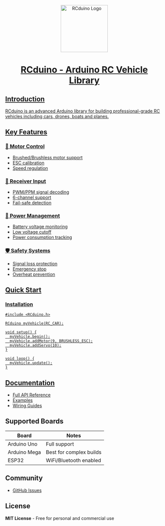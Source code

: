 
<p align="center">
  <a href="https://www.hirunews.lk/" rel="noopener">
<img src="https://rcduino.github.io/assets/logo.png" alt="RCduino Logo" width="150" height="150" />
</p>
  
  <h1 align="center">RCduino - Arduino RC Vehicle Library</h2>  

## Introduction

RCduino is an advanced Arduino library for building professional-grade RC vehicles including cars, drones, boats and planes.

## Key Features

### 🚗 Motor Control
- Brushed/Brushless motor support
- ESC calibration
- Speed regulation

### 📡 Receiver Input
- PWM/PPM signal decoding
- 6-channel support
- Fail-safe detection

### 🔋 Power Management
- Battery voltage monitoring
- Low voltage cutoff
- Power consumption tracking

### 🛡️ Safety Systems
- Signal loss protection
- Emergency stop
- Overheat prevention

## Quick Start

### Installation
```arduino
#include <RCduino.h>

RCduino myVehicle(RC_CAR);

void setup() {
  myVehicle.begin();
  myVehicle.addMotor(9, BRUSHLESS_ESC);
  myVehicle.addServo(10);
}

void loop() {
  myVehicle.update();
}
```

## Documentation

- [Full API Reference](https://rcduino.github.io/#api-reference)
- [Examples](https://rcduino.github.io/#examples) 
- [Wiring Guides](https://rcduino.github.io/#wiring)

## Supported Boards

| Board        | Notes                          |
|--------------|--------------------------------|
| Arduino Uno  | Full support                   |
| Arduino Mega | Best for complex builds        |
| ESP32        | WiFi/Bluetooth enabled         |

## Community

- [GitHub Issues](https://github.com/RCduino/RCduino/issues)

## License

**MIT License** - Free for personal and commercial use
